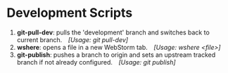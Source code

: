 # Development Scripts

1) <strong>git-pull-dev</strong>: pulls the 'development' branch and switches back to current branch.&emsp;<em>[Usage: git pull-dev]</em>
2) <strong>wshere</strong>: opens a file in a new WebStorm tab.&emsp;<em>[Usage: wshere \<file\>]</em>
3) <strong>git-publish</strong>: pushes a branch to origin and sets an upstream tracked branch if not already configured.&emsp;<em>[Usage: git publish]</em>
